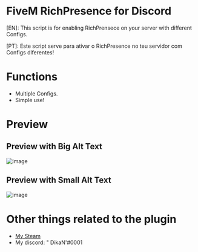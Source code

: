 # FiveM RichPresence for Discord

[EN]:
This script is for enabling RichPrensece on your server with different Configs.

[PT]:
Este script serve para ativar o RichPresence no teu servidor com Configs diferentes!

# Functions
- Multiple Configs.
- Simple use!

# Preview
## Preview with Big Alt Text
![image](https://i.imgur.com/xnlgSdf.png)
## Preview with Small Alt Text
![image](https://i.imgur.com/gZQYt3r.png)


# Other things related to the plugin
- [My Steam](https://steamcommunity.com/id/DikaN1337)
- My discord: " DikaN'#0001
